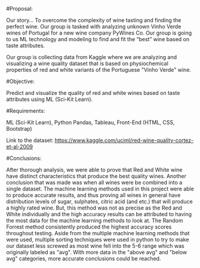 #Proposal:

Our story…
To overcome the complexity of wine tasting and finding the perfect wine. Our group is tasked with analyzing unknown Vinho Verde wines of Portugal for a new wine company PyWines Co. Our group is going to us ML technology and modeling to find and fit the “best” wine based on taste attributes.     


Our group is collecting data from Kaggle where we are analyzing and visualizing a wine quality dataset that is based on physiochemical properties of red and white variants of the Portuguese "Vinho Verde" wine. 

#Objective:

Predict and visualize the quality of red and white wines based on taste attributes using ML (Sci-Kit Learn).

#Requirements:

ML (Sci-Kit Learn), Python Pandas, Tableau, Front-End (HTML, CSS, Bootstrap) 

Link to the dataset:
https://www.kaggle.com/uciml/red-wine-quality-cortez-et-al-2009 

#Conclusions:

After thorough analysis, we were able to prove that Red and White wine have distinct characteristics that produce the best quality wines.  Another conclusion that was made was when all wines were be combined into a single dataset. The machine learning methods used in this project were able to produce accurate results, and thus proving all wines in general have distribution levels of sugar, sulphates, citric acid (and etc.) that will produce a highly rated wine. But, this method was not as precise as the Red and White individually and the high accuracy results can be attributed to having the most data for the machine learning methods to look at. The Random Forrest method consistently produced the highest accuracy scores throughout testing. Aside from the multiple machine learning methods that were used, multiple sorting techniques were used in python to try to make our dataset less screwed as most wine fell into the 5-6 range which was originally labeled as "avg". With more data in the "above avg" and "below avg" categories, more accurate conclusions could be reached. 
